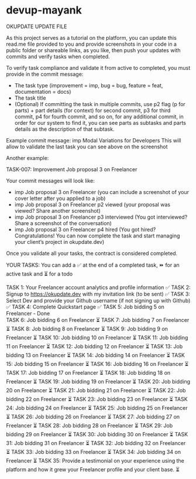 # devup-mayank

OKUPDATE UPDATE FILE

As this project serves as a tutorial on the platform, you can update this read.me file provided to you and provide screenshots in your code in a public folder or shareable links, as you like, then push your updates with commits and verify tasks when completed.

To verify task compliance and validate it from active to completed, you must provide in the commit message:

- The task type (improvement = imp, bug = bug, feature = feat, documentation = docs)
- The task title
- (Optional) If committing the task in multiple commits, use p2 flag (p for parts) + part details (for context) for second commit, p3 for third commit, p4 for fourth commit, and so on, for any additional commit, in order for our system to find it, you can see parts as subtasks and parts details as the description of that subtask.

Example commit message: imp Modal Variations for Developers
This will allow to validate the last task you can see above on the screenshot

Another example:

TASK-007: Improvement Job proposal 3 on Freelancer

Your commit messages will look like:

- imp Job proposal 3 on Freelancer (you can include a screenshot of your cover letter after you applied to a job)
- imp Job proposal 3 on Freelancer p2 viewed (your proposal was viewed? Share another screenshot)
- imp Job proposal 3 on Freelancer p3 interviewed (You got interviewed? Share a screenshot of the conversation)
- imp Job proposal 3 on Freelancer p4 hired (You got hired? Congratulations! You can now complete the task and start managing your client’s project in okupdate.dev)

Once you validate all your tasks, the contract is considered completed.

YOUR TASKS:
You can add a ✅ at the end of a completed task, ⏩ for an active task and ⏳ for a todo

TASK 1: Your Freelancer account analytics and profile information ✅
TASK 2: Signup to https://okupdate.dev with my invitation link (to be sent) ✅
TASK 3: Select Dev and provide your Github username (if not signing up with Github) ✅
TASK 4: Complete Quickstart page ✅
TASK 5: Job bidding 5 on Freelancer - Done   
TASK 6: Job bidding 6 on Freelancer ⏳
TASK 7: Job bidding 7 on Freelancer ⏳
TASK 8: Job bidding 8 on Freelancer ⏳
TASK 9: Job bidding 9 on Freelancer ⏳
TASK 10: Job bidding 10 on Freelancer ⏳
TASK 11: Job bidding 11 on Freelancer ⏳
TASK 12: Job bidding 12 on Freelancer ⏳
TASK 13: Job bidding 13 on Freelancer ⏳
TASK 14: Job bidding 14 on Freelancer ⏳
TASK 15: Job bidding 15 on Freelancer ⏳
TASK 16: Job bidding 16 on Freelancer ⏳
TASK 17: Job bidding 17 on Freelancer ⏳
TASK 18: Job bidding 18 on Freelancer ⏳
TASK 19: Job bidding 19 on Freelancer ⏳
TASK 20: Job bidding 20 on Freelancer ⏳
TASK 21: Job bidding 21 on Freelancer ⏳
TASK 22: Job bidding 22 on Freelancer ⏳
TASK 23: Job bidding 23 on Freelancer ⏳
TASK 24: Job bidding 24 on Freelancer ⏳
TASK 25: Job bidding 25 on Freelancer ⏳
TASK 26: Job bidding 26 on Freelancer ⏳
TASK 27: Job bidding 27 on Freelancer ⏳
TASK 28: Job bidding 28 on Freelancer ⏳
TASK 29: Job bidding 29 on Freelancer ⏳
TASK 30: Job bidding 30 on Freelancer ⏳
TASK 31: Job bidding 31 on Freelancer ⏳
TASK 32: Job bidding 32 on Freelancer ⏳
TASK 33: Job bidding 33 on Freelancer ⏳
TASK 34: Job bidding 34 on Freelancer ⏳
TASK 35: Provide a testimonial on your experience using the platform and how it grew your Freelancer profile and your client base. ⏳
